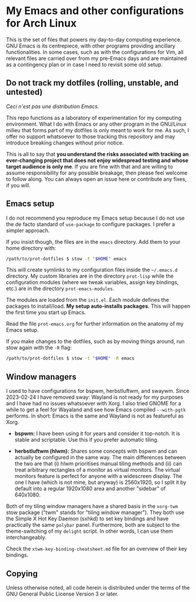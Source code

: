 # My Emacs and other configurations for Arch Linux

This is the set of files that powers my day-to-day computing experience.
GNU Emacs is its centrepiece, with other programs providing ancillary
functionalities.  In some cases, such as with the configurations for
Vim, all relevant files are carried over from my pre-Emacs days and are
maintained as a contingency plan or in case I need to revisit some old
setup.

## Do not track my dotfiles (rolling, unstable, and untested)

_Ceci n'est pas une distribution Emacs._

This repo functions as a laboratory of experimentation for my computing
environment.  What I do with Emacs or any other program in the GNU/Linux
milieu that forms part of my dotfiles is only meant to work for me.  As
such, I offer no support whatsoever to those tracking this repository
and may introduce breaking changes without prior notice.

This is all to say that **you understand the risks associated with
tracking an ever-changing project that does not enjoy widespread testing
and whose target audience is only me**.  If you are fine with that and
are willing to assume responsibility for any possible breakage, then
please feel welcome to follow along.  You can always open an issue here
or contribute any fixes, if you will.

## Emacs setup

I do not recommend you reproduce my Emacs setup because I do not use
the de facto standard of `use-package` to configure packages.  I
prefer a simpler approach.

If you insist though, the files are in the `emacs` directory.  Add them
to your home directory with:

```sh
/path/to/prot-dotfiles $ stow -t "$HOME" emacs
```

This will create symlinks to my configuration files inside the
`~/.emacs.d` directory.  My custom libraries are in the directory
`prot-lisp` while the configuration modules (where we tweak variables,
assign key bindings, etc.) are in the directory `prot-emacs-modules`.

The modules are loaded from the `init.el`.  Each module defines the
packages to install/load.  **My setup auto-installs packages**.  This
will happen the first time you start up Emacs.

Read the file `prot-emacs.org` for further information on the anatomy
of my Emacs setup.

If you make changes to the dotfiles, such as by moving things around,
run stow again with the `-R` flag:

```sh
/path/to/prot-dotfiles $ stow -t "$HOME" -R emacs
```

## Window managers

I used to have configurations for bspwm, herbstluftwm, and swaywm.
Since 2023-02-24 I have removed sway: Wayland is not ready for my
purposes and I have had no issues whatsoever with Xorg.  I also tried
GNOME for a while to get a feel for Wayaland and see how Emacs
compiled `--with-pgtk` performs.  In short: Emacs is the same and
Wayland is not as featureful as Xorg.

+ **bspwm:** I have been using it for years and consider it top-notch.
  It is stable and scriptable.  Use this if you prefer automatic
  tiling.

+ **herbstluftwm (hlwm):** Shares some concepts with bspwm and can
  actually be configured in the same way.  The main differences
  between the two are that (i) hlwm prioritises manual tiling methods
  and (ii) can treat arbitrary rectangles of a monitor as virtual
  monitors.  The virtual monitors feature is perfect for anyone with a
  widescreen display.  The one I have (which is not mine, but anyway)
  is 2560x1920, so I split it by default into a regular 1920x1080 area
  and another "sidebar" of 640x1080.

Both of my tiling window managers have a shared basis in the
`xorg-twm` stow package ("twm" stands for "tiling window manager").
They both use the Simple X Hot Key Daemon (sxhkd) to set key bindings
and have practically the same `polybar` panel.  Furthermore, both are
subject to the theme-switching of my `delight` script.  In other
words, I can use them interchangeably.

Check the `xtwm-key-binding-cheatsheet.md` file for an overview of
their key bindings.

## Copying

Unless otherwise noted, all code herein is distributed under the terms
of the GNU General Public License Version 3 or later.
